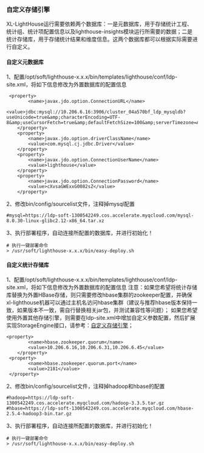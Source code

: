 ### 自定义存储引擎

XL-LightHouse运行需要依赖两个数据库：一是元数据库，用于存储统计工程、统计组、统计项配置信息以及lighthouse-insights模块运行所需要的数据；二是统计存储库，用于存储统计结果和维度信息。这两个数据库都可以根据实际需要进行自定义。

#### 自定义元数据库

1、配置/opt/soft/lighthouse-x.x.x/bin/templates/lighthouse/conf/ldp-site.xml，将如下信息修改为外置数据库的配置信息

```
 <property>
        <name>javax.jdo.option.ConnectionURL</name>
        <value>jdbc:mysql://10.206.6.16:3906/cluster_04a570bf_ldp_mysqldb?useUnicode=true&amp;characterEncoding=UTF-8&amp;useCursorFetch=true&amp;defaultFetchSize=100&amp;serverTimezone=Asia/Shanghai</value>
    </property>
    <property>
        <name>javax.jdo.option.driverClassName</name>
        <value>com.mysql.cj.jdbc.Driver</value>
    </property>
    <property>
        <name>javax.jdo.option.ConnectionUserName</name>
        <value>lighthouse</value>
    </property>
    <property>
        <name>javax.jdo.option.ConnectionPassword</name>
        <value>cXvsaGWExxG0082sZ</value>
    </property>
```

2、修改bin/config/sourcelist文件，注释掉mysql配置
```
#mysql=https://ldp-soft-1300542249.cos.accelerate.myqcloud.com/mysql-8.0.30-linux-glibc2.12-x86_64.tar.xz
```
3、执行部署程序，自动连接所配置的数据库，并进行初始化！

```
# 执行一键部署命令
> /usr/soft/lighthouse-x.x.x/bin/easy-deploy.sh
```

#### 自定义统计存储库

1、配置/opt/soft/lighthouse-x.x.x/bin/templates/lighthouse/conf/ldp-site.xml，将如下信息修改为外置数据库的配置信息
注意：如果您希望将统计存储库替换为外置HBase存储，则只需要修改hbase集群的zookeeper配置，并确保xl-lighthouse机器可以通过主机名访问hbase集群（建议与推荐hbase版本保持一致，如果版本不一致，需自行替换相关jar包，并测试兼容性等问题）；
如果您希望使用外置其他存储引擎，则需要在ldp-site.xml中增加自定义参数配置，然后扩展实现StorageEngine接口，请参考：[自定义存储引擎](/zh/extend/03.md)；
```
<property>
        <name>hbase.zookeeper.quorum</name>
        <value>10.206.6.16,10.206.6.31,10.206.6.45</value>
    </property>
 <property>
        <name>hbase.zookeeper.quorum.port</name>
        <value>2181</value>
 </property>
```

2、修改bin/config/sourcelist文件，注释掉hadoop和hbase的配置
```
#hadoop=https://ldp-soft-1300542249.cos.accelerate.myqcloud.com/hadoop-3.3.5.tar.gz
#hbase=https://ldp-soft-1300542249.cos.accelerate.myqcloud.com/hbase-2.5.4-hadoop3-bin.tar.gz
```

3、执行部署程序，自动连接所配置的数据库，并进行初始化！

```
# 执行一键部署命令
> /usr/soft/lighthouse-x.x.x/bin/easy-deploy.sh
```